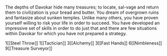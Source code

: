 The depths of Davokar hide many treasures; to locate, sal-vage and return them to civilization is your bread and butter. You dream of overgrown ruins and fantasize about sunken temples. Unlike many others, you have proven yourself willing to risk your life in order to succeed. You have developed an impressive set of skills in order to do just that and there are few situations within Davokar for which you have not prepared a strategy.

1[[Steel Throw]]
1[[Tactician]]
3[[Alchemy]]
3[[Fast Hands]]
6[[Nimbleness]]
9[[Treasure Surveyor]]
